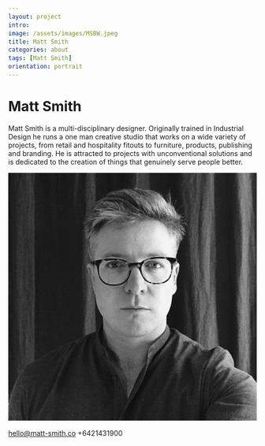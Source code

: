 ```yaml
---
layout: project
intro: 
image: /assets/images/MSBW.jpeg
title: Matt Smith
categories: about
tags: [Matt Smith]
orientation: portrait
---
```


# Matt Smith

Matt Smith is a multi-disciplinary designer. Originally trained in Industrial Design he runs a one man creative studio that works on a wide variety of projects, from retail and hospitality fitouts to furniture, products, publishing and branding. He is attracted to projects with unconventional solutions and is dedicated to the creation of things that genuinely serve people better. 

![](/assets/images/MSBW.jpeg)

<a href="hello@matt-smith.co">hello@matt-smith.co</a> 
+6421431900

